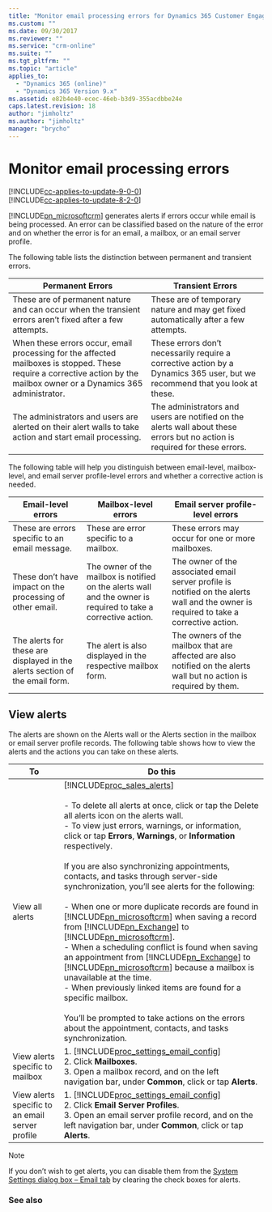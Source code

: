 ```yaml
---
title: "Monitor email processing errors for Dynamics 365 Customer Engagement | MicrosoftDocs"
ms.custom: ""
ms.date: 09/30/2017
ms.reviewer: ""
ms.service: "crm-online"
ms.suite: ""
ms.tgt_pltfrm: ""
ms.topic: "article"
applies_to: 
  - "Dynamics 365 (online)"
  - "Dynamics 365 Version 9.x"
ms.assetid: e82b4e40-ecec-46eb-b3d9-355acdbbe24e
caps.latest.revision: 18
author: "jimholtz"
ms.author: "jimholtz"
manager: "brycho"
---
```

# Monitor email processing errors

[!INCLUDE[cc-applies-to-update-9-0-0](../includes/cc_applies_to_update_9_0_0.md)]<br/>[!INCLUDE[cc-applies-to-update-8-2-0](../includes/cc_applies_to_update_8_2_0.md)]

[!INCLUDE[pn_microsoftcrm](../includes/pn-microsoftcrm.md)] generates alerts if errors occur while email is being processed. An error can be classified based on the nature of the error and on whether the error is for an email, a mailbox, or an email server profile.  

 The following table lists the distinction between permanent and transient errors.  

|Permanent Errors|Transient Errors|  
|----------------------|----------------------|  
|These are of permanent nature and can occur when the transient errors aren’t fixed after a few attempts.|These are of temporary nature and may get fixed automatically after a few attempts.|  
|When these errors occur, email processing for the affected mailboxes is stopped. These require a corrective action by the mailbox owner or a Dynamics 365 administrator.|These errors don’t necessarily require a corrective action by a Dynamics 365 user, but we recommend that you look at these.|  
|The administrators and users are alerted on their alert walls to take action and start email processing.|The administrators and users are notified on the alerts wall about these errors but no action is required for these errors.|  

 The following table will help you distinguish between email-level, mailbox-level, and email server profile-level errors and whether a corrective action is needed.  

|Email-level errors|Mailbox-level errors|Email server profile-level errors|  
|-------------------------|---------------------------|----------------------------------------|  
|These are errors specific to an email message.|These are error specific to a mailbox.|These errors may occur for one or more mailboxes.|  
|These don’t have impact on the processing of other email.|The owner of the mailbox is notified on the alerts wall and the owner is required to take a corrective action.|The owner of the associated email server profile is notified on the alerts wall and the owner is required to take a corrective action.|  
|The alerts for these are displayed in the alerts section of the email form.|The alert is also displayed in the respective mailbox form.|The owners of the mailbox that are affected are also notified on the alerts wall but no action is required by them.|  

## View alerts  
 The alerts are shown on the Alerts wall or the Alerts section in the mailbox or email server profile records. The following table shows how to view the alerts and the actions you can take on these alerts.  


|                       To                        |                                                                                                                                                                                                                                                                                                                                                                                                                                                                                                                                                                                         Do this                                                                                                                                                                                                                                                                                                                                                                                                                                                                                                                                                                                          |
|-------------------------------------------------|------------------------------------------------------------------------------------------------------------------------------------------------------------------------------------------------------------------------------------------------------------------------------------------------------------------------------------------------------------------------------------------------------------------------------------------------------------------------------------------------------------------------------------------------------------------------------------------------------------------------------------------------------------------------------------------------------------------------------------------------------------------------------------------------------------------------------------------------------------------------------------------------------------------------------------------------------------------------------------------------------------------------------------------------------------------------------------------------------------------------------------------------------------------------------------------|
|                 View all alerts                 | [!INCLUDE[proc_sales_alerts](../includes/proc-sales-alerts.md)]<br /><br /> -   To delete all alerts at once, click or tap the Delete all alerts icon on the alerts wall.<br />-   To view just errors, warnings, or information, click or tap **Errors**, **Warnings**, or **Information** respectively.<br /><br /> If you are also synchronizing appointments, contacts, and tasks through server-side synchronization, you’ll see alerts for the following:<br /><br /> -   When one or more duplicate records are found in [!INCLUDE[pn_microsoftcrm](../includes/pn-microsoftcrm.md)] when saving a record from [!INCLUDE[pn_Exchange](../includes/pn-exchange.md)] to [!INCLUDE[pn_microsoftcrm](../includes/pn-microsoftcrm.md)].<br />-   When a scheduling conflict is found when saving an appointment from [!INCLUDE[pn_Exchange](../includes/pn-exchange.md)] to [!INCLUDE[pn_microsoftcrm](../includes/pn-microsoftcrm.md)] because a mailbox is unavailable at the time.<br />-   When previously linked items are found for a specific mailbox.<br /><br /> You’ll be prompted to take actions on the errors about the appointment, contacts, and tasks synchronization. |
|         View alerts specific to mailbox         |                                                                                                                                                                                                                                                                                                                                                                                                                                                                              1. [!INCLUDE[proc_settings_email_config](../includes/proc-settings-email-config.md)]<br />2.  Click **Mailboxes**.<br />3.  Open a mailbox record, and on the left navigation bar, under **Common**, click or tap **Alerts**.                                                                                                                                                                                                                                                                                                                                                                                                                                                                               |
| View alerts specific to an email server profile |                                                                                                                                                                                                                                                                                                                                                                                                                                                                 1. [!INCLUDE[proc_settings_email_config](../includes/proc-settings-email-config.md)]<br />2.  Click **Email Server Profiles**.<br />3.  Open an email server profile record, and on the left navigation bar, under **Common**, click or tap **Alerts**.                                                                                                                                                                                                                                                                                                                                                                                                                                                                  |

> [!NOTE]
>  If you don’t wish to get alerts, you can disable them from the [System Settings dialog box – Email tab](system-settings-dialog-box-email-tab.md) by clearing the check boxes for alerts.  

### See also  
